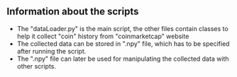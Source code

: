 ## Information about the scripts

* The "dataLoader.py" is the main script, the other files contain classes to help it collect "coin" history from "coinmarketcap" website 
* The collected data can be stored in ".npy" file, which has to be specified after running the script.
* The ".npy" file can later be used for manipulating the collected data with other scripts. 
